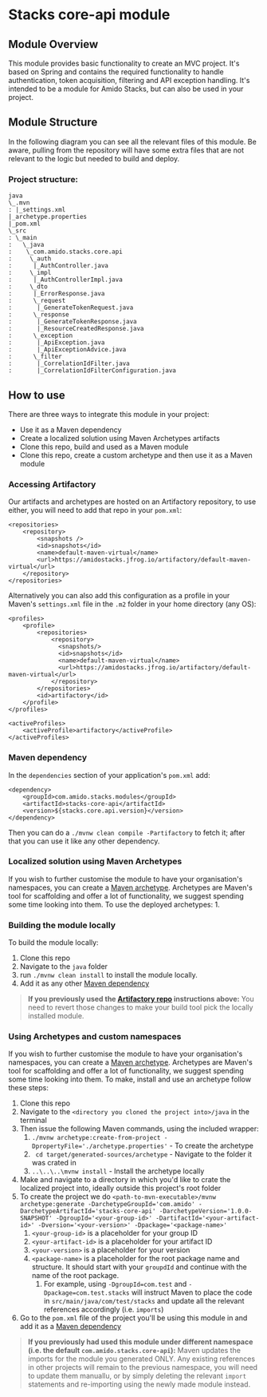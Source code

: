 # Stacks core-api module

## Module Overview
This module provides basic functionality to create an MVC project. It's based on Spring and contains
the required functionality to handle authentication, token acquisition, filtering and API exception 
handling. It's intended to be a module for Amido Stacks, but can also be used in your project.

## Module Structure

In the following diagram you can see all the relevant files of this module. Be aware, pulling from
the repository will have some extra files that are not relevant to the logic but needed to build and 
deploy.

### Project structure:

    java
    \_.mvn
    : |_settings.xml
    |_archetype.properties
    |_pom.xml
    \_src
    : \_main
    :   \_java
    :	 \_com.amido.stacks.core.api
    :	  \_auth
    :	   |_AuthController.java
    :	  \_impl
    :	   |_AuthControllerImpl.java
    :	  \_dto
    :	   |_ErrorResponse.java
    :	   \_request
    :	    |_GenerateTokenRequest.java
    :	   \_response
    :	    |_GenerateTokenResponse.java
    :	    |_ResourceCreatedResponse.java
    :	   \_exception
    :	    |_ApiException.java
    :	    |_ApiExceptionAdvice.java
    :	   \_filter
    :	    |_CorrelationIdFilter.java
    :	    |_CorrelationIdFilterConfiguration.java

## How to use

There are three ways to integrate this module in your project:
- Use it as a Maven dependency
- Create a localized solution using Maven Archetypes artifacts
- Clone this repo, build and used as a Maven module
- Clone this repo, create a custom archetype and then use it as a Maven module

### Accessing Artifactory

Our artifacts and archetypes are hosted on an Artifactory repository, to use either, you will need 
to add that repo in your `pom.xml`:
    
    <repositories>
        <repository>
            <snapshots />
            <id>snapshots</id>
            <name>default-maven-virtual</name>
            <url>https://amidostacks.jfrog.io/artifactory/default-maven-virtual</url>
        </repository>
    </repositories>

Alternatively you can also add this configuration as a profile in your Maven's `settings.xml` file
in the `.m2` folder in your home directory (any OS):
    
    <profiles>
        <profile>
            <repositories>
                <repository>
                  <snapshots/>
                  <id>snapshots</id>
                  <name>default-maven-virtual</name>
                  <url>https://amidostacks.jfrog.io/artifactory/default-maven-virtual</url>
                </repository>
            </repositories>
            <id>artifactory</id>
        </profile>
    </profiles>
    
    <activeProfiles>
        <activeProfile>artifactory</activeProfile>
    </activeProfiles>


### Maven dependency

In the `dependencies` section of your application's `pom.xml` add:

    <dependency>
        <groupId>com.amido.stacks.modules</groupId>
        <artifactId>stacks-core-api</artifactId>
        <version>${stacks.core.api.version}</version>
    </dependency>

Then you can do a `./mvnw clean compile -Partifactory` to fetch it; after that you can use it like any
other dependency.

### Localized solution using Maven Archetypes

If you wish to further customise the module to have your organisation's namespaces, you can create a
[Maven archetype](https://maven.apache.org/archetype/index.html). Archetypes are Maven's tool for
scaffolding and offer a lot of functionality, we suggest spending some time looking into them.
To use the deployed archetypes:
1. 

### Building the module locally

To build the module locally:
1. Clone this repo
2. Navigate to the `java` folder
3. run `./mvnw clean install` to install the module locally.
4. Add it as any other [Maven dependency](#maven-dependency)

>**If you previously used the [Artifactory repo](#accessing-artifactory) instructions above:** 
> You need to revert those changes to make your build tool pick the locally installed module.

### Using Archetypes and custom namespaces

If you wish to further customise the module to have your organisation's namespaces, you can create a 
[Maven archetype](https://maven.apache.org/archetype/index.html). Archetypes are Maven's tool for
scaffolding and offer a lot of functionality, we suggest spending some time looking into them.
To make, install and use an archetype follow these steps:
1. Clone this repo
2. Navigate to the `<directory you cloned the project into>/java` in the terminal
3. Then issue the following Maven commands, using the included wrapper:
    1. ``./mvnw archetype:create-from-project -DpropertyFile='./archetype.properties'`` - To create the archetype
    2. `` cd target/generated-sources/archetype`` - Navigate to the folder it was crated in
    3. ``..\..\..\mvnw install`` - Install the archetype locally
4. Make and navigate to a directory in which you'd like to crate the localized project into, ideally outside this project's root folder
5. To create the project we do ``<path-to-mvn-executable>/mvnw archetype:generate -DarchetypeGroupId='com.amido' -DarchetypeArtifactId='stacks-core-api' -DarchetypeVersion='1.0.0-SNAPSHOT' -DgroupId='<your-group-id>' -DartifactId='<your-artifact-id>' -Dversion='<your-version>' -Dpackage='<package-name>'``
    1. `<your-group-id>` is a placeholder for your group ID
    2. `<your-artifact-id>` is a placeholder for your artifact ID
    3. `<your-version>` is a placeholder for your version
    4. `<package-name>` is a placeholder for the root package name and structure. It should start with your `groupdId` and continue with the name of the root package.
        1. For example, using `-DgroupId=com.test` and `-Dpackage=com.test.stacks` will instruct Maven to place the code in `src/main/java/com/test/stacks` and update all the relevant references accordingly (i.e. `imports`)
6. Go to the `pom.xml` file of the project you'll be using this module in and add it as a [Maven
   dependency](#maven-dependency)

> **If you previously had used this module under different namespace (i.e. the default `com.amido.stacks.core-api`):**
> Maven updates the imports for the module you generated ONLY. Any existing references in other 
> projects will remain to the previous namespace, you will need to update them manuallu, or by simply
> deleting the relevant `import` statements and re-importing using the newly made module instead.

